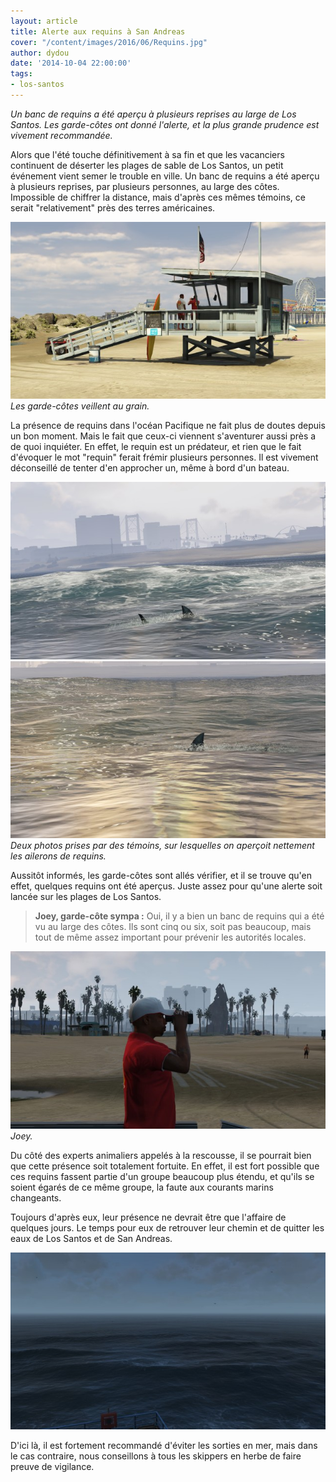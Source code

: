 ```yaml
---
layout: article
title: Alerte aux requins à San Andreas
cover: "/content/images/2016/06/Requins.jpg"
author: dydou
date: '2014-10-04 22:00:00'
tags:
- los-santos
---
```


_Un banc de requins a été aperçu à plusieurs reprises au large de Los Santos. Les garde-côtes ont donné l'alerte, et la plus grande prudence est vivement recommandée._

Alors que l'été touche définitivement à sa fin et que les vacanciers continuent de déserter les plages de sable de Los Santos, un petit événement vient semer le trouble en ville. Un banc de requins a été aperçu à plusieurs reprises, par plusieurs personnes, au large des côtes. Impossible de chiffrer la distance, mais d'après ces mêmes témoins, ce serait "relativement" près des terres américaines.

![Les garde-côtes veillent au grain.](/content/images/2016/06/Requins1.jpg)
_Les garde-côtes veillent au grain._

La présence de requins dans l'océan Pacifique ne fait plus de doutes depuis un bon moment. Mais le fait que ceux-ci viennent s'aventurer aussi près a de quoi inquiéter. En effet, le requin est un prédateur, et rien que le fait d'évoquer le mot "requin" ferait frémir plusieurs personnes. Il est vivement déconseillé de tenter d'en approcher un, même à bord d'un bateau.

![](/content/images/2016/06/Requins2.jpg)
![Deux photos prises par des témoins, sur lesquelles on aperçoit nettement les ailerons de requins.](/content/images/2016/06/Requins3.jpg)
_Deux photos prises par des témoins, sur lesquelles on aperçoit nettement les ailerons de requins._

Aussitôt informés, les garde-côtes sont allés vérifier, et il se trouve qu'en effet, quelques requins ont été aperçus. Juste assez pour qu'une alerte soit lancée sur les plages de Los Santos.

> **Joey, garde-côte sympa :** Oui, il y a bien un banc de requins qui a été vu au large des côtes. Ils sont cinq ou six, soit pas beaucoup, mais tout de même assez important pour prévenir les autorités locales.

![Joey.](/content/images/2016/06/Requins4.jpg)
_Joey._

Du côté des experts animaliers appelés à la rescousse, il se pourrait bien que cette présence soit totalement fortuite. En effet, il est fort possible que ces requins fassent partie d'un groupe beaucoup plus étendu, et qu'ils se soient égarés de ce même groupe, la faute aux courants marins changeants.

Toujours d'après eux, leur présence ne devrait être que l'affaire de quelques jours. Le temps pour eux de retrouver leur chemin et de quitter les eaux de Los Santos et de San Andreas.

![](/content/images/2016/06/Requins5.jpg)

D'ici là, il est fortement recommandé d'éviter les sorties en mer, mais dans le cas contraire, nous conseillons à tous les skippers en herbe de faire preuve de vigilance.

<!--kg-card-end: markdown-->
